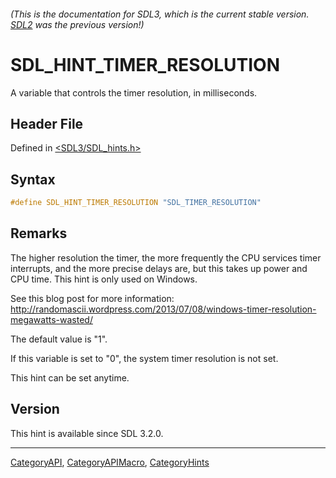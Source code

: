 ###### (This is the documentation for SDL3, which is the current stable version. [SDL2](https://wiki.libsdl.org/SDL2/) was the previous version!)
# SDL_HINT_TIMER_RESOLUTION

A variable that controls the timer resolution, in milliseconds.

## Header File

Defined in [<SDL3/SDL_hints.h>](https://github.com/libsdl-org/SDL/blob/main/include/SDL3/SDL_hints.h)

## Syntax

```c
#define SDL_HINT_TIMER_RESOLUTION "SDL_TIMER_RESOLUTION"
```

## Remarks

The higher resolution the timer, the more frequently the CPU services timer
interrupts, and the more precise delays are, but this takes up power and
CPU time. This hint is only used on Windows.

See this blog post for more information:
http://randomascii.wordpress.com/2013/07/08/windows-timer-resolution-megawatts-wasted/

The default value is "1".

If this variable is set to "0", the system timer resolution is not set.

This hint can be set anytime.

## Version

This hint is available since SDL 3.2.0.

----
[CategoryAPI](CategoryAPI), [CategoryAPIMacro](CategoryAPIMacro), [CategoryHints](CategoryHints)

